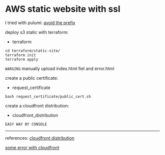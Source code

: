 # AWS static website with ssl

I tried with pulumi:
[avoid the prefix](https://www.pulumi.com/docs/intro/concepts/resources/names/#autonaming)

deploy s3 static with terraform:
- terraform

```
cd terraform/static-site/
terraform init
terraform apply
```

`WARGING` manually upload index.html fiel and error.html 

create a public certificate:
- request_certificate

```
bash request_certificate/public_cert.sh
```

create a cloudfront distribution:
- cloudfront_distribution


`EASY WAY BY CONSOLE`

-----

references:
[cloudfront distribution](https://medium.com/open-devops-academy/create-a-cloudfront-alert-with-terraform-aws-34c7ce294975)

[some error with cloudfront](https://aws.amazon.com/premiumsupport/knowledge-center/resolve-cnamealreadyexists-error/)